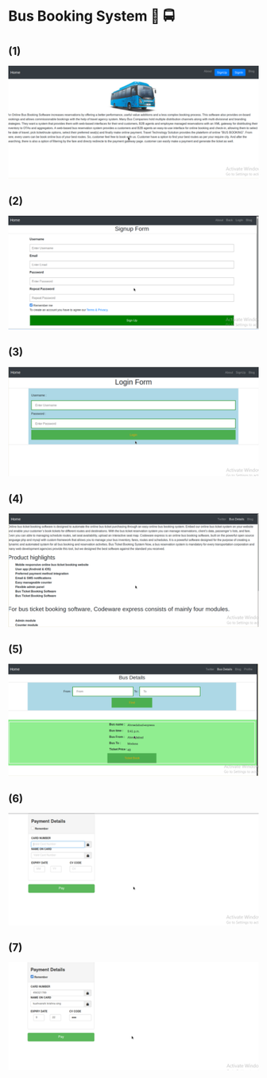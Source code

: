 #  Bus Booking System 🚌    🚍
## (1)
![](https://github.com/Krishna2808/Django-Projects/blob/main/Bus%20Booking%20System%20/Code's%20%20output/b1.PNG)
## (2)
![](https://github.com/Krishna2808/Django-Projects/blob/main/Bus%20Booking%20System%20/Code's%20%20output/b2.PNG)
## (3)
![](https://github.com/Krishna2808/Django-Projects/blob/main/Bus%20Booking%20System%20/Code's%20%20output/b3.PNG)
## (4)
![](https://github.com/Krishna2808/Django-Projects/blob/main/Bus%20Booking%20System%20/Code's%20%20output/b4.PNG)
## (5)
![](https://github.com/Krishna2808/Django-Projects/blob/main/Bus%20Booking%20System%20/Code's%20%20output/b5.PNG)
## (6)
![](https://github.com/Krishna2808/Django-Projects/blob/main/Bus%20Booking%20System%20/Code's%20%20output/b6.PNG)
## (7)
![](https://github.com/Krishna2808/Django-Projects/blob/main/Bus%20Booking%20System%20/Code's%20%20output/b7.PNG)
